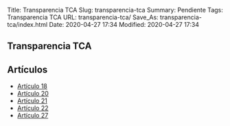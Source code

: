 Title: Transparencia TCA
Slug: transparencia-tca
Summary: Pendiente
Tags: Transparencia TCA
URL: transparencia-tca/
Save_As: transparencia-tca/index.html
Date: 2020-04-27 17:34
Modified: 2020-04-27 17:34



## Transparencia TCA



## Artículos


* [Artículo 18](articulo-18/)
* [Artículo 20](articulo-20/)
* [Artículo 21](articulo-21/)
* [Artículo 22](articulo-22/)
* [Artículo 27](articulo-27/)


